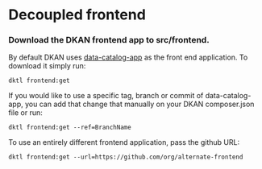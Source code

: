 # Decoupled frontend

### Download the DKAN frontend app to src/frontend.

By default DKAN uses [data-catalog-app](https://github.com/GetDKAN/data-catalog-app) as the front end application. To download it simply run:

```
dktl frontend:get
```

If you would like to use a specific tag, branch or commit of data-catalog-app, you can add that change that manually on your DKAN composer.json file or run:

```
dktl frontend:get --ref=BranchName
```

To use an entirely different frontend application, pass the github URL:

```
dktl frontend:get --url=https://github.com/org/alternate-frontend
```
